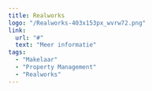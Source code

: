 ```yaml
---
title: Realworks
logo: "/Realworks-403x153px_wvrw72.png"
link:
  url: "#"
  text: "Meer informatie"
tags:
  - "Makelaar"
  - "Property Management"
  - "Realworks"
---
```

